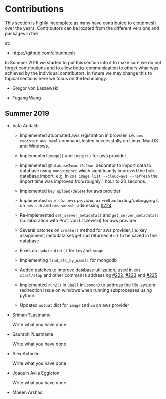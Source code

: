 # Contributions

This section is highly incomplete as many have contributed to cloudmesh over
the years. Contributors can be located from the different versions and packages in the 

at:

* <https://github.com/cloudmesh>


In Summer 2019 we started to put this section into it to make sure we do not
forget contributions and to allow better communication to others what was
achieved by the individual contributors. In future we may change this to
topical sections here we focus on the technology. 

* Gregor von Laszewski

* Fugang Wang

## Summer 2019

* Vafa Andalibi

   * Implemented atuomated aws registration in browser, i.e. `cms register aws yaml` command, tested successfully on Linux, MacOS and Windows. 

   * Implemented `image()` and `images()` for aws provider

   * Implemented `@DatabaseImportAsJson` decorator to import data to database using `mongoimport` which significantly improved the bulk database import, e.g. in `cms image list --cloud=aws --refresh` the import time was improved from roughly 1 hour to 20 seconds. 

   * Implemented `key upload/delete` for aws provider

   * Implemented `ssh()` for aws provider, as well as testing/debugging it on  `cms ssh` and `cms vm ssh`, addressing [#224](https://github.com/cloudmesh/cloudmesh-cloud/issues/224)

   * Re-implemented `set_server_metadata()` and `get_server_metadata()` (collaboration with Prof. von Laszewski) for aws provider

   * Several patches on `create()` method for aws provider, i.e. key assignment, metadata set/get and  returned `dict` to be saved in the database 

   * Fixes on `update_dict()` for `key` and `image`

   * Implementing `find_all_by_name()` for mongodb

   * Added patches to improve database utilization, used in `cms start/stop` and other commands  addressing [#222](https://github.com/cloudmesh/cloudmesh-cloud/issues/222), [#223](https://github.com/cloudmesh/cloudmesh-cloud/issues/223) and [#225](https://github.com/cloudmesh/cloudmesh-cloud/issues/225)

   * Implemented `run2()` in `Shell` in `Common3` to address the file-system redirection issue on windows when running subprocesses using python 

   * Updated `output` dict for `image` and `vm` on aws provider

     


* Sriman ?Lastname

  Write what you have done

* Saurabh ?Lastname

  Write what you have done

* Alex Axthelm

  Write what you have done

* Joaquin Avila Eggleton

  Write what you have done

* Moeen Arshad

